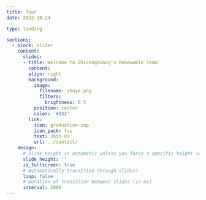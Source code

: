 ```yaml
---
title: Tour
date: 2022-10-24

type: landing

sections:
  - block: slider
    content:
      slides:
      - title: Welcome to ZhicongHuang's Renewable Team
        content: 
        align: right
        background:
          image:
            filename: zhuye.png
            filters:
              brightness: 0.5
          position: center
          color: '#333'
        link:
          icon: graduation-cap
          icon_pack: fas
          text: Join Us
          url: ../contact/
    design:
      # Slide height is automatic unless you force a specific height (e.g. '400px')
      slide_height: ''
      is_fullscreen: true
      # Automatically transition through slides?
      loop: false
      # Duration of transition between slides (in ms)
      interval: 2000
---
```


